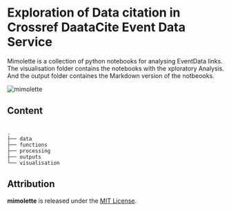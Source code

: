 # Exploration of Data citation in Crossref DaataCite Event Data Service


Mimolette is a collection of python notebooks for analysing EventData links. The visualisation folder contains the notebooks with the xploratory Analysis. And the output folder containes the Markdown version of the notbeooks.

![mimolette](http://www.laboitedufromager.com/wp-content/uploads/2016/02/mimolette2_600600-600x600.jpg)


## Content



```

.
├── data
├── functions  
├── processing
├── outputs
└── visualisation

```




## Attribution

**mimolette** is released under the [MIT License](https://github.com/datacite/sashimi/blob/master/LICENSE).
